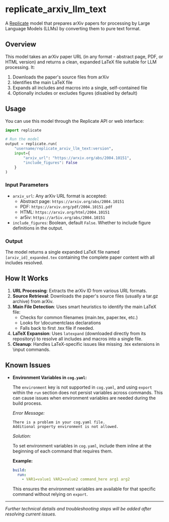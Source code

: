 # replicate_arxiv_llm_text

A [Replicate](https://replicate.com) model that prepares arXiv papers for processing by Large Language Models (LLMs) by converting them to pure text format.

## Overview

This model takes an arXiv paper URL (in any format - abstract page, PDF, or HTML version) and returns a clean, expanded LaTeX file suitable for LLM processing. It:

1. Downloads the paper's source files from arXiv
2. Identifies the main LaTeX file
3. Expands all includes and macros into a single, self-contained file
4. Optionally includes or excludes figures (disabled by default)

## Usage

You can use this model through the Replicate API or web interface:

```python
import replicate

# Run the model
output = replicate.run(
    "username/replicate_arxiv_llm_text:version",
    input={
        "arxiv_url": "https://arxiv.org/abs/2004.10151",
        "include_figures": False
    }
)
```

### Input Parameters

- `arxiv_url`: Any arXiv URL format is accepted:
  - Abstract page: `https://arxiv.org/abs/2004.10151`
  - PDF: `https://arxiv.org/pdf/2004.10151.pdf`
  - HTML: `https://arxiv.org/html/2004.10151`
  - ar5iv: `https://ar5iv.org/abs/2004.10151`
- `include_figures`: Boolean, default `False`. Whether to include figure definitions in the output.

### Output

The model returns a single expanded LaTeX file named `[arxiv_id]_expanded.tex` containing the complete paper content with all includes resolved.

## How It Works

1. **URL Processing**: Extracts the arXiv ID from various URL formats.
2. **Source Retrieval**: Downloads the paper's source files (usually a tar.gz archive) from arXiv.
3. **Main File Detection**: Uses smart heuristics to identify the main LaTeX file:
   - Checks for common filenames (main.tex, paper.tex, etc.)
   - Looks for \documentclass declarations
   - Falls back to first .tex file if needed.
4. **LaTeX Expansion**: Uses `latexpand` (downloaded directly from its repository) to resolve all includes and macros into a single file.
5. **Cleanup**: Handles LaTeX-specific issues like missing .tex extensions in \input commands.

## Known Issues

- **Environment Variables in `cog.yaml`:**

  The `environment` key is not supported in `cog.yaml`, and using `export` within the `run` section does not persist variables across commands. This can cause issues when environment variables are needed during the build process.

  *Error Message:*

  ```
  There is a problem in your cog.yaml file.
  Additional property environment is not allowed.
  ```

  *Solution:*

  To set environment variables in `cog.yaml`, include them inline at the beginning of each command that requires them.

  **Example:**

  ```yaml
  build:
    run:
      - VAR1=value1 VAR2=value2 command_here arg1 arg2
  ```

  This ensures the environment variables are available for that specific command without relying on `export`.

---

*Further technical details and troubleshooting steps will be added after resolving current issues.*
